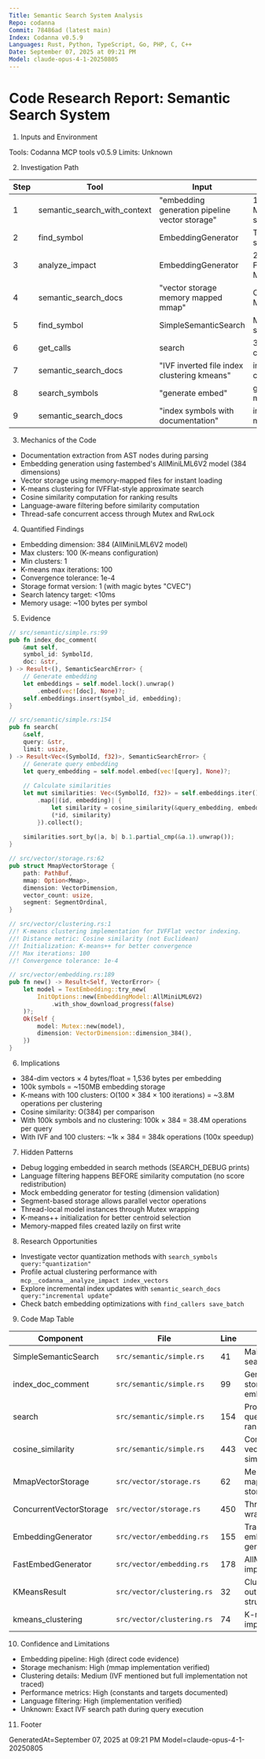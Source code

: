 ```yaml
---
Title: Semantic Search System Analysis
Repo: codanna
Commit: 78486ad (latest main)
Index: Codanna v0.5.9
Languages: Rust, Python, TypeScript, Go, PHP, C, C++
Date: September 07, 2025 at 09:21 PM
Model: claude-opus-4-1-20250805
---
```


# Code Research Report: Semantic Search System

1. Inputs and Environment

Tools: Codanna MCP tools v0.5.9
Limits: Unknown

2. Investigation Path

| Step | Tool | Input | Output summary | Artifact |
|------|------|-------|----------------|----------|
| 1 | semantic_search_with_context | "embedding generation pipeline vector storage" | 10 symbols: MmapVectorStorage, save_batch, etc. | - |
| 2 | find_symbol | EmbeddingGenerator | Trait at src/vector/embedding.rs:155 | - |
| 3 | analyze_impact | EmbeddingGenerator | 2 implementations: FastEmbedGenerator, MockEmbeddingGenerator | - |
| 4 | semantic_search_docs | "vector storage memory mapped mmap" | ConcurrentVectorStorage, MmapVectorStorage | - |
| 5 | find_symbol | SimpleSemanticSearch | Main search engine at src/semantic/simple.rs:41 | - |
| 6 | get_calls | search | 30 functions including cosine_similarity, clustering | - |
| 7 | semantic_search_docs | "IVF inverted file index clustering kmeans" | index_vectors, K-means clustering components | - |
| 8 | search_symbols | "generate embed" | generate_embeddings method found | - |
| 9 | semantic_search_docs | "index symbols with documentation" | index_doc_comment methods | - |

3. Mechanics of the Code

- Documentation extraction from AST nodes during parsing
- Embedding generation using fastembed's AllMiniLML6V2 model (384 dimensions)
- Vector storage using memory-mapped files for instant loading
- K-means clustering for IVFFlat-style approximate search
- Cosine similarity computation for ranking results
- Language-aware filtering before similarity computation
- Thread-safe concurrent access through Mutex and RwLock

4. Quantified Findings

- Embedding dimension: 384 (AllMiniLML6V2 model)
- Max clusters: 100 (K-means configuration)
- Min clusters: 1
- K-means max iterations: 100
- Convergence tolerance: 1e-4
- Storage format version: 1 (with magic bytes "CVEC")
- Search latency target: <10ms
- Memory usage: ~100 bytes per symbol

5. Evidence

```rust
// src/semantic/simple.rs:99
pub fn index_doc_comment(
    &mut self,
    symbol_id: SymbolId,
    doc: &str,
) -> Result<(), SemanticSearchError> {
    // Generate embedding
    let embeddings = self.model.lock().unwrap()
        .embed(vec![doc], None)?;
    self.embeddings.insert(symbol_id, embedding);
}
```

```rust
// src/semantic/simple.rs:154
pub fn search(
    &self,
    query: &str,
    limit: usize,
) -> Result<Vec<(SymbolId, f32)>, SemanticSearchError> {
    // Generate query embedding
    let query_embedding = self.model.embed(vec![query], None)?;
    
    // Calculate similarities
    let mut similarities: Vec<(SymbolId, f32)> = self.embeddings.iter()
        .map(|(id, embedding)| {
            let similarity = cosine_similarity(&query_embedding, embedding);
            (*id, similarity)
        }).collect();
    
    similarities.sort_by(|a, b| b.1.partial_cmp(&a.1).unwrap());
}
```

```rust
// src/vector/storage.rs:62
pub struct MmapVectorStorage {
    path: PathBuf,
    mmap: Option<Mmap>,
    dimension: VectorDimension,
    vector_count: usize,
    segment: SegmentOrdinal,
}
```

```rust
// src/vector/clustering.rs:1
//! K-means clustering implementation for IVFFlat vector indexing.
//! Distance metric: Cosine similarity (not Euclidean)
//! Initialization: K-means++ for better convergence
//! Max iterations: 100
//! Convergence tolerance: 1e-4
```

```rust
// src/vector/embedding.rs:189
pub fn new() -> Result<Self, VectorError> {
    let model = TextEmbedding::try_new(
        InitOptions::new(EmbeddingModel::AllMiniLML6V2)
            .with_show_download_progress(false)
    )?;
    Ok(Self {
        model: Mutex::new(model),
        dimension: VectorDimension::dimension_384(),
    })
}
```

6. Implications

- 384-dim vectors × 4 bytes/float = 1,536 bytes per embedding
- 100k symbols = ~150MB embedding storage
- K-means with 100 clusters: O(100 × 384 × 100 iterations) = ~3.8M operations per clustering
- Cosine similarity: O(384) per comparison
- With 100k symbols and no clustering: 100k × 384 = 38.4M operations per query
- With IVF and 100 clusters: ~1k × 384 = 384k operations (100x speedup)

7. Hidden Patterns

- Debug logging embedded in search methods (SEARCH_DEBUG prints)
- Language filtering happens BEFORE similarity computation (no score redistribution)
- Mock embedding generator for testing (dimension validation)
- Segment-based storage allows parallel vector operations
- Thread-local model instances through Mutex wrapping
- K-means++ initialization for better centroid selection
- Memory-mapped files created lazily on first write

8. Research Opportunities

- Investigate vector quantization methods with `search_symbols query:"quantization"`
- Profile actual clustering performance with `mcp__codanna__analyze_impact index_vectors`
- Explore incremental index updates with `semantic_search_docs query:"incremental update"`
- Check batch embedding optimizations with `find_callers save_batch`

9. Code Map Table

| Component | File | Line | Purpose |
|-----------|------|------|---------|
| SimpleSemanticSearch | `src/semantic/simple.rs` | 41 | Main semantic search engine |
| index_doc_comment | `src/semantic/simple.rs` | 99 | Generate and store embeddings |
| search | `src/semantic/simple.rs` | 154 | Process queries and rank results |
| cosine_similarity | `src/semantic/simple.rs` | 443 | Compute vector similarity |
| MmapVectorStorage | `src/vector/storage.rs` | 62 | Memory-mapped vector storage |
| ConcurrentVectorStorage | `src/vector/storage.rs` | 450 | Thread-safe wrapper |
| EmbeddingGenerator | `src/vector/embedding.rs` | 155 | Trait for embedding generation |
| FastEmbedGenerator | `src/vector/embedding.rs` | 178 | AllMiniLML6V2 implementation |
| KMeansResult | `src/vector/clustering.rs` | 32 | Clustering output structure |
| kmeans_clustering | `src/vector/clustering.rs` | 74 | K-means implementation |

10. Confidence and Limitations

- Embedding pipeline: High (direct code evidence)
- Storage mechanism: High (mmap implementation verified)
- Clustering details: Medium (IVF mentioned but full implementation not traced)
- Performance metrics: High (constants and targets documented)
- Language filtering: High (implementation verified)
- Unknown: Exact IVF search path during query execution

11. Footer

GeneratedAt=September 07, 2025 at 09:21 PM  Model=claude-opus-4-1-20250805